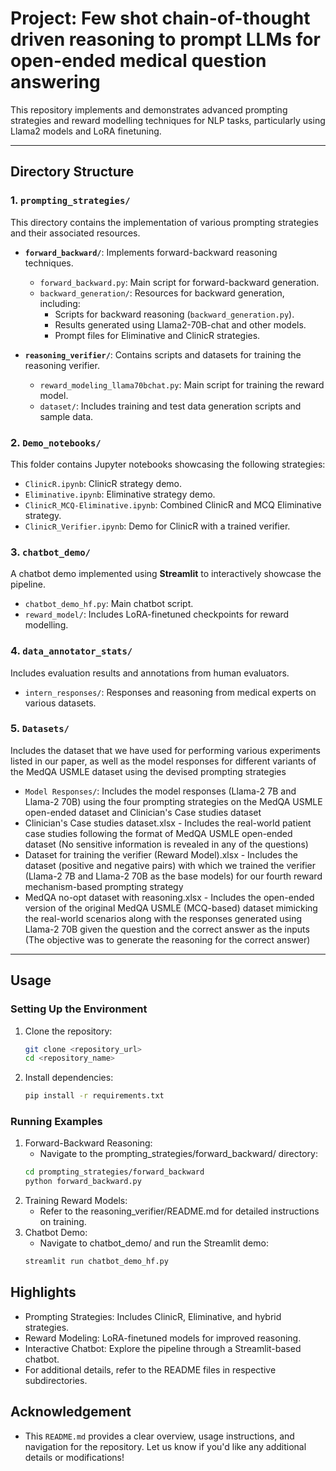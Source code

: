 # Project: Few shot chain-of-thought driven reasoning to prompt LLMs for open-ended medical question answering

This repository implements and demonstrates advanced prompting strategies and reward modelling techniques for NLP tasks, particularly using Llama2 models and LoRA finetuning.

---

## Directory Structure

### 1. `prompting_strategies/`
This directory contains the implementation of various prompting strategies and their associated resources.

- **`forward_backward/`**: Implements forward-backward reasoning techniques.
  - `forward_backward.py`: Main script for forward-backward generation.
  - `backward_generation/`: Resources for backward generation, including:
    - Scripts for backward reasoning (`backward_generation.py`).
    - Results generated using Llama2-70B-chat and other models.
    - Prompt files for Eliminative and ClinicR strategies.

- **`reasoning_verifier/`**: Contains scripts and datasets for training the reasoning verifier.
  - `reward_modeling_llama70bchat.py`: Main script for training the reward model.
  - `dataset/`: Includes training and test data generation scripts and sample data.

### 2. `Demo_notebooks/`
This folder contains Jupyter notebooks showcasing the following strategies:
- `ClinicR.ipynb`: ClinicR strategy demo.
- `Eliminative.ipynb`: Eliminative strategy demo.
- `ClinicR_MCQ-Eliminative.ipynb`: Combined ClinicR and MCQ Eliminative strategy.
- `ClinicR_Verifier.ipynb`: Demo for ClinicR with a trained verifier.

### 3. `chatbot_demo/`
A chatbot demo implemented using **Streamlit** to interactively showcase the pipeline.
- `chatbot_demo_hf.py`: Main chatbot script.
- `reward_model/`: Includes LoRA-finetuned checkpoints for reward modelling.

### 4. `data_annotator_stats/`
Includes evaluation results and annotations from human evaluators.
- `intern_responses/`: Responses and reasoning from medical experts on various datasets.

### 5. `Datasets/`
Includes the dataset that we have used for performing various experiments listed in our paper, as well as the model responses for different variants of the MedQA USMLE dataset using the devised prompting strategies
- `Model Responses/`: Includes the model responses (Llama-2 7B and Llama-2 70B) using the four prompting strategies on the  MedQA USMLE open-ended dataset and Clinician's Case studies dataset
- Clinician's Case studies dataset.xlsx - Includes the real-world patient case studies following the format of MedQA USMLE open-ended dataset (No sensitive information is revealed in any of the questions)
- Dataset for training the verifier (Reward Model).xlsx - Includes the dataset (positive and negative pairs) with which we trained the verifier (Llama-2 7B and Llama-2 70B as the base models) for our fourth reward mechanism-based prompting strategy
- MedQA no-opt dataset with reasoning.xlsx - Includes the open-ended version of the original MedQA USMLE (MCQ-based) dataset mimicking the real-world scenarios along with the responses generated using Llama-2 70B given the question and the correct answer as the inputs (The objective was to generate the reasoning for the correct answer)
---

## Usage

### Setting Up the Environment
1. Clone the repository:
   ```bash
   git clone <repository_url>
   cd <repository_name>

2. Install dependencies:
   ```bash
   pip install -r requirements.txt

### Running Examples
1. Forward-Backward Reasoning:
   - Navigate to the prompting_strategies/forward_backward/ directory:
   ```bash
   cd prompting_strategies/forward_backward
   python forward_backward.py
2. Training Reward Models:
   - Refer to the reasoning_verifier/README.md for detailed instructions on training.
3. Chatbot Demo:
   - Navigate to chatbot_demo/ and run the Streamlit demo:
   ```bash
   streamlit run chatbot_demo_hf.py

## Highlights
- Prompting Strategies: Includes ClinicR, Eliminative, and hybrid strategies.
- Reward Modeling: LoRA-finetuned models for improved reasoning.
- Interactive Chatbot: Explore the pipeline through a Streamlit-based chatbot.
- For additional details, refer to the README files in respective subdirectories.

## Acknowledgement
- This `README.md` provides a clear overview, usage instructions, and navigation for the repository. Let us know if you'd like any additional details or modifications!
